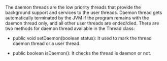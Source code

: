 The daemon threads are the low priority threads that provide the
background support and services to the user threads. Daemon thread gets
automatically terminated by the JVM if the program remains with the
daemon thread only, and all other user threads are ended/died. There are
two methods for daemon thread available in the Thread class:

-   public void setDaemon(boolean status): It used to mark the thread
daemon thread or a user thread.

-   public boolean isDaemon(): It checks the thread is daemon or not.